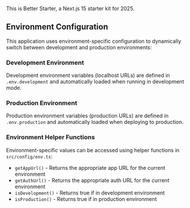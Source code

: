 This is Better Starter, a Next.js 15 starter kit for 2025.

## Environment Configuration

This application uses environment-specific configuration to dynamically switch between development and production environments:

### Development Environment

Development environment variables (localhost URLs) are defined in `.env.development` and automatically loaded when running in development mode.

### Production Environment

Production environment variables (production URLs) are defined in `.env.production` and automatically loaded when deploying to production.

### Environment Helper Functions

Environment-specific values can be accessed using helper functions in `src/config/env.ts`:

- `getAppUrl()` - Returns the appropriate app URL for the current environment
- `getAuthUrl()` - Returns the appropriate auth URL for the current environment
- `isDevelopment()` - Returns true if in development environment
- `isProduction()` - Returns true if in production environment